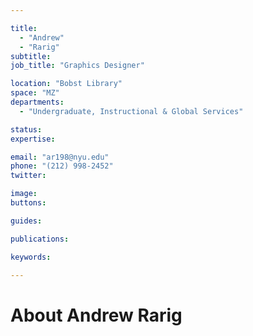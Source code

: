 ```yaml
---

title:
  - "Andrew"
  - "Rarig"
subtitle: 
job_title: "Graphics Designer"

location: "Bobst Library"
space: "MZ"
departments:
  - "Undergraduate, Instructional & Global Services"

status: 
expertise:

email: "ar198@nyu.edu"
phone: "(212) 998-2452"
twitter: 

image: 
buttons:

guides:

publications:

keywords:

---
```


# About Andrew Rarig


